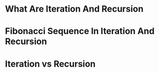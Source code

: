 # What Are Iteration And Recursion

# Fibonacci Sequence In Iteration And Recursion

# Iteration vs Recursion
